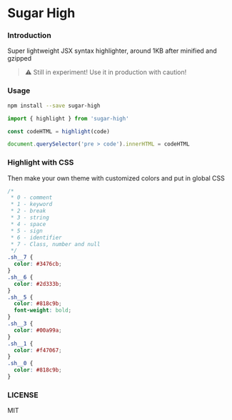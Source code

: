 # Sugar High
### Introduction

Super lightweight JSX syntax highlighter, around 1KB after minified and gzipped

> ⚠️ Still in experiment! Use it in production with caution!

### Usage

```sh
npm install --save sugar-high
```

```js
import { highlight } from 'sugar-high'

const codeHTML = highlight(code)

document.querySelector('pre > code').innerHTML = codeHTML
```

### Highlight with CSS

Then make your own theme with customized colors and put in global CSS

```css
/*
 * 0 - comment
 * 1 - keyword
 * 2 - break
 * 3 - string
 * 4 - space
 * 5 - sign
 * 6 - identifier
 * 7 - Class, number and null
 */
.sh__7 {
  color: #3476cb;
}
.sh__6 {
  color: #2d333b;
}
.sh__5 {
  color: #818c9b;
  font-weight: bold;
}
.sh__3 {
  color: #00a99a;
}
.sh__1 {
  color: #f47067;
}
.sh__0 {
  color: #818c9b;
}
```

### LICENSE

MIT

